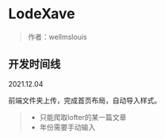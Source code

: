 # LodeXave

> 作者：wellmslouis

## 开发时间线

2021.12.04

前端文件夹上传，完成首页布局，自动导入样式。

> - 只能爬取lofter的某一篇文章
> - 年份需要手动输入